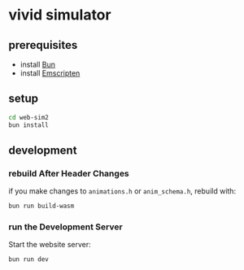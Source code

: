 # vivid simulator

## prerequisites
- install [Bun](https://bun.sh)
- install [Emscripten](https://emscripten.org/docs/getting_started/downloads.html#installation-using-unofficial-packages)

## setup
```bash
cd web-sim2
bun install
```

## development

### rebuild After Header Changes

if you make changes to `animations.h` or `anim_schema.h`, rebuild with:

```bash
bun run build-wasm
```

### run the Development Server

Start the website server:

```bash
bun run dev
```